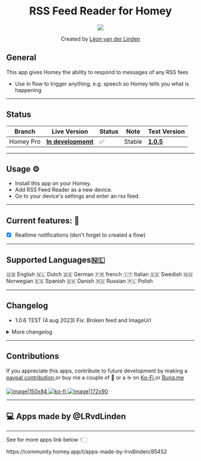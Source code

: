 <h1 align="center">RSS Feed Reader for Homey</h1>

<p align="center">
  <a href="https://homey.app/nl-nl/apps/author/5d4da77a2c836a50f6936070/page/0/">
    <img src="https://www.noen.at/image/650x366-c-jpg/3992195/shutterstock_112614899.jpg" />
  </a>
</p>


<p align="center">Created by <a href="https://homey.app/nl-nl/apps/author/5d4da77a2c836a50f6936070/page/0/">Léon van der Linden</a></p> 
  

## General
This app gives Homey the ability to respond to messages of any RSS fees
- Use in flow to trigger anything, e.g. speech so Homey tells you what is happening

---


## Status

|Branch|Live Version|Status|Note| Test Version |
| --- | --- | --- | --- | --- |
|Homey Pro|**[In developmemt](https://homey.app/nl-nl/app/nl.lrvdlinden.rtl-nieuws/rtl-nieuws)**|:white_check_mark:|Stable| **[1.0.5](https://homey.app/nl-nl/app/nl.lrvdlinden.rtl-nieuws/rtl-nieuws/test)** |


---

## Usage ⚙
- Install this app on your Homey.
- Add RSS Feed Reader as a new device.
- Go to your device's settings and enter an rss feed.

---

## Current features: 🔧

- [x] Realtime notifications (don't forget to created a flow)

---

## Supported Languages:netherlands:

🇬🇧 English
🇳🇱 Dutch
🇩🇪 German
🇫🇷 french
🇮🇹 Italian
🇸🇪 Swedish
🇳🇴 Norwegian
🇪🇸 Spanish
🇩🇰 Danish
🇷🇺 Russian
🇵🇱 Polish

---
## Changelog
- 1.0.6 TEST (4 aug 2023) Fix: Broken feed and ImageUrl

<details>
<summary>More changelog</summary>
<br><br>
<pre>
- 1.0.5 (4 aug 2023) Fix: Broken feed and ImageUrl
- 1.0.4 (3 aug 2023) Minor bug fix
- 1.0.3 (3 aug 2023) Fix trigger card multiply devices
- 1.0.2 (3 aug 2023) Fix documentation
- 1.0.1 (3 aug 2023) Fix documentation
- 1.0.0 (3 aug 2023) First Release

</pre>
</details>


---
  

## Contributions 

If you appreciate this apps, contribute to future development by making a [paypal contribution ](https://www.paypal.me/lrvdlinden)
or buy me a couple of :beers: or a :coffee: on [Ko-Fi ](https://ko-fi.com/lrvdlinden_homey#checkoutModal) or [Bunq.me ](https://bunq.me/lrvdlinden)

[![image|150x84](upload://5Rtagdo7TObzh9u8haIuXaXBJbc) ](https://paypal.me/lrvdlinden) [![ko-fi](https://ko-fi.com/img/githubbutton_sm.svg) ](https://ko-fi.com/lrvdlinden_homey#checkoutModal)[![image|172x90](upload://iSgqkM7Zaw5s5hwVVnAqXNDQLG9) ](https://bunq.me/lrvdlinden)


---
## 💻 Apps made by @LRvdLinden
---

<p>See for more apps link below 👇🏻</p>
https://community.homey.app/t/apps-made-by-lrvdlinden/85452

